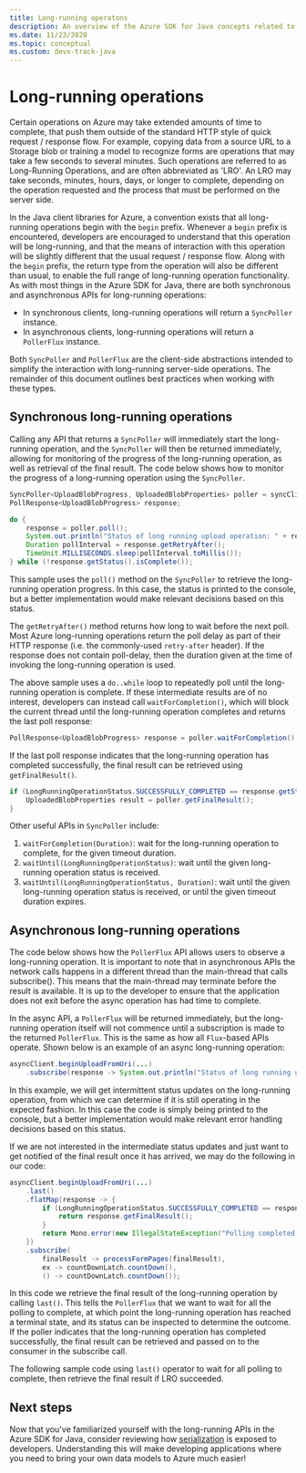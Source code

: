 ```yaml
---
title: Long-running operatons
description: An overview of the Azure SDK for Java concepts related to long-running operatons
ms.date: 11/23/2020
ms.topic: conceptual
ms.custom: devx-track-java
---
```


# Long-running operations

Certain operations on Azure may take extended amounts of time to complete, that push them outside of the standard HTTP style of quick request / response flow. For example, copying data from a source URL to a Storage blob or training a model to recognize forms are operations that may take a few seconds to several minutes. Such operations are referred to as Long-Running Operations, and are often abbreviated as 'LRO'. An LRO may take seconds, minutes, hours, days, or longer to complete, depending on the operation requested and the process that must be performed on the server side.

In the Java client libraries for Azure, a convention exists that all long-running operations begin with the `begin` prefix. Whenever a `begin` prefix is encountered, developers are encouraged to understand that this operation will be long-running, and that the means of interaction with this operation will be slightly different that the usual request / response flow. Along with the `begin` prefix, the return type from the operation will also be different than usual, to enable the full range of long-running operation functionality. As with most things in the Azure SDK for Java, there are both synchronous and asynchronous APIs for long-running operations:

* In synchronous clients, long-running operations will return a `SyncPoller` instance.
* In asynchronous clients, long-running operations will return a `PollerFlux` instance.

Both `SyncPoller` and `PollerFlux` are the client-side abstractions intended to simplify the interaction with long-running server-side operations. The remainder of this document outlines best practices when working with these types.

## Synchronous long-running operations

Calling any API that returns a `SyncPoller` will immediately start the long-running operation, and the `SyncPoller` will then be returned immediately, allowing for monitoring of the progress of the long-running operation, as well as retrieval of the final result. The code below shows how to monitor the progress of a long-running operation using the `SyncPoller`.

```java
SyncPoller<UploadBlobProgress, UploadedBlobProperties> poller = syncClient.beginUploadFromUri(...)
PollResponse<UploadBlobProgress> response;

do {
    response = poller.poll();
    System.out.println("Status of long running upload operation: " + response.getStatus());
    Duration pollInterval = response.getRetryAfter();
    TimeUnit.MILLISECONDS.sleep(pollInterval.toMillis());
} while (!response.getStatus().isComplete());
```

This sample uses the `poll()` method on the `SyncPoller` to retrieve the long-running operation progress. In this case, the status is printed to the console, but a better implementation would make relevant decisions based on this status.

The `getRetryAfter()` method returns how long to wait before the next poll. Most Azure long-running operations return the poll delay as part of their HTTP response (i.e. the commonly-used `retry-after` header). If the response does not contain poll-delay, then the duration given at the time of invoking the long-running operation is used.

The above sample uses a `do..while` loop to repeatedly poll until the long-running operation is complete. If these intermediate results are of no interest, developers can instead call `waitForCompletion()`, which will block the current thread until the long-running operation completes and returns the last poll response:

```java
PollResponse<UploadBlobProgress> response = poller.waitForCompletion();
```

If the last poll response indicates that the long-running operation has completed successfully, the final result can be retrieved using `getFinalResult()`.

```java
if (LongRunningOperationStatus.SUCCESSFULLY_COMPLETED == response.getStatus()) {
    UploadedBlobProperties result = poller.getFinalResult();
}
```

Other useful APIs in `SyncPoller` include:

1. `waitForCompletion(Duration)`: wait for the long-running operation to complete, for the given timeout duration.
1. `waitUntil(LongRunningOperationStatus)`: wait until the given long-running operation status is received.
1. `waitUntil(LongRunningOperationStatus, Duration)`: wait until the given long-running operation status is received, or until the given timeout duration expires.

## Asynchronous long-running operations

The code below shows how the `PollerFlux` API allows users to observe a long-running operation. It is important to note that in asynchronous APIs the network calls happens in a different thread than the main-thread that calls subscribe(). This means that the main-thread may terminate before the result is available. It is up to the developer to ensure that the application does not exit before the async operation has had time to complete.

In the async API, a `PollerFlux` will be returned immediately, but the long-running operation itself will not commence until a subscription is made to the returned `PollerFlux`. This is the same as how all `Flux`-based APIs operate. Shown below is an example of an async long-running operation:

```java
asyncClient.beginUploadFromUri(...)
    .subscribe(response -> System.out.println("Status of long running upload operation: " + response.getStatus()));
```

In this example, we will get intermittent status updates on the long-running operation, from which we can determine if it is still operating in the expected fashion. In this case the code is simply being printed to the console, but a better implementation would make relevant error handling decisions based on this status.

If we are not interested in the intermediate status updates and just want to get notified of the final result once it has arrived, we may do the following in our code:

```java
asyncClient.beginUploadFromUri(...)
    .last()
    .flatMap(response -> {
        if (LongRunningOperationStatus.SUCCESSFULLY_COMPLETED == response.getStatus()) {
            return response.getFinalResult();
        }
        return Mono.error(new IllegalStateException("Polling completed unsuccessfully with status: "+ response.getStatus()));
    })
    .subscribe(
        finalResult -> processFormPages(finalResult),
        ex -> countDownLatch.countDown(),
        () -> countDownLatch.countDown());
```

In this code we retrieve the final result of the long-running operation by calling `last()`. This tells the `PollerFlux` that we want to wait for all the polling to complete, at which point the long-running operation has reached a terminal state, and its status can be inspected to determine the outcome. If the poller indicates that the long-running operation has completed successfully, the final result can be retrieved and passed on to the consumer in the subscribe call.

The following sample code using `last()` operator to wait for all polling to complete, then retrieve the final result if LRO succeeded.

## Next steps

Now that you've familiarized yourself with the long-running APIs in the Azure SDK for Java, consider reviewing how [serialization](serialization.md) is exposed to developers. Understanding this will make developing applications where you need to bring your own data models to Azure much easier!
